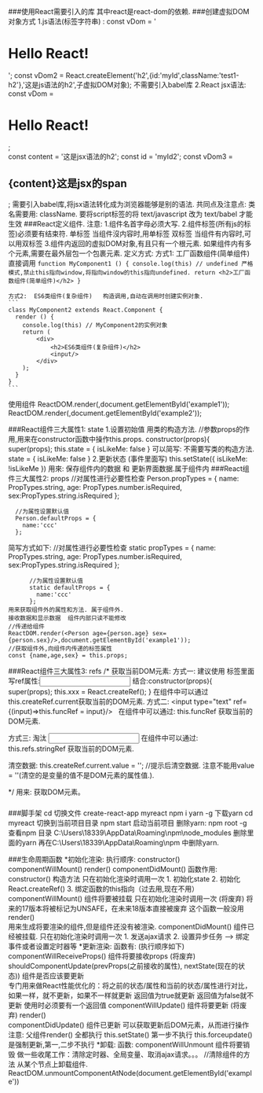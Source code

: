  ###使用React需要引入的库
    <script src="../js/react.development.js"></script>
    <script src="../js/react-dom.development.js"></script>
    <script src="../js/babel.min.js"></script>
    其中react是react-dom的依赖.
 ###创建虚拟DOM对象方式
   1.js语法(标签字符串) : 
       const vDom = '<h1>Hello React!</h1>'; 
       const vDom2 = React.createElement('h2',{id:'myId',className:'test1-h2'},'这是js语法的h2',子虚拟DOM对象);
        不需要引入babel库
   2.React jsx语法: 
       const vDom = <h1>Hello React!</h1>;  
       const content = '这是jsx语法的h2';
       const  id = 'myId2';
       const  vDom3 = <h2 id={id}>{content}<span>这是jsx的span</span></h2>;
       需要引入babel库,将jsx语法转化成为浏览器能够是别的语法.
   共同点及注意点: 
     类名需要用: className.
     要将script标签的将 text/javascript 改为 text/babel 才能生效
 ###React定义组件.
 注意: 1.组件名首字母必须大写.
           2.组件标签(所有js的标签)必须要有结束符.
                单标签  <xx  />    当组件沒内容时,用单标签
                双标签  <xx></xx>   当组件有内容时,可以用双标签
           3.组件内返回的虚拟DOM对象,有且只有一个根元素.
               如果组件内有多个元素,需要在最外层包一个包裹元素.
 定义方式:
    方式1: 工厂函数组件(简单组件)   直接调用
    ```
    function MyComponent1 () {
      console.log(this) // undefined 严格模式,禁止this指向window,将指向window的this指向undefined.
      return <h2>工厂函数组件(简单组件)</h2>
    }
    ```
    
    方式2:  ES6类组件(复杂组件)   构造调用,自动在调用时创建实例对象.
    ```
    class MyComponent2 extends React.Component {
      render () {
        console.log(this) // MyComponent2的实例对象
        return (
            <div>
                <h2>ES6类组件(复杂组件)</h2>
                <input/>
            </div>
        );
      }
    }
    ```
 使用组件
    ReactDOM.render(<MyComponent1></MyComponent1>,document.getElementById('example1'));
    ReactDOM.render(<MyComponent2 />,document.getElementById('example2'));


###React组件三大属性1: state
   1.设置初始值
    用类的构造方法.  //参数props的作用,用来在constructor函数中操作this.props.
        constructor(props){
          super(props);
          this.state = {
            isLikeMe: false
          }
    可以简写: 不需要写类的构造方法.
           state = {
             isLikeMe: false
           }
    2.更新状态  (事件里面写)
     this.setState({
              isLikeMe: !isLikeMe
            })
    用來: 保存组件内的数据  和  更新界面数据.属于组件内
###React组件三大属性2: props
    //对属性进行必要性检查
      Person.propTypes = {
        name: PropTypes.string,
        age: PropTypes.number.isRequired,
        sex:PropTypes.string.isRequired
      };
    
      //为属性设置默认值
      Person.defaultProps = {
        name:'ccc'
      };
      
 简写方式如下:
          //对属性进行必要性检查
          static propTypes = {
            name: PropTypes.string,
            age: PropTypes.number.isRequired,
            sex:PropTypes.string.isRequired
          };
      
          //为属性设置默认值
          static defaultProps = {
            name:'ccc'
          };
    用来获取组件外的属性和方法. 属于组件外.
    接收数据和显示数据  组件内部只读不能修改
    //传递给组件
    ReactDOM.render(<Person age={person.age} sex={person.sex}/>,document.getElementById('example1'));
    //获取组件外,向组件内传递的标签属性
    const {name,age,sex} = this.props;
###React组件三大属性3: refs
/*
获取当前DOM元素:
方式一:   建议使用
      标签里面写ref属性:<input type="text" ref={this.xxx}/>
      结合:constructor(props){
            super(props);
        this.xxx = React.createRef();
      }
      在组件中可以通过this.createRef.current获取当前的DOM元素.
方式二:
    <input type="text" ref={(input)=>this.funcRef = input}/>&nbsp;&nbsp;
    在组件中可以通过: this.funcRef 获取当前的DOM元素.

方式三:   淘汰
      <input type="text" ref="stringRef"/>
      在组件中可以通过: this.refs.stringRef 获取当前的DOM元素.

清空数据:
    this.createRef.current.value = ''; //提示后清空数据. 
    注意不能用value = ''(清空的是变量的值不是DOM元素的属性值.).

*/
  用来: 获取DOM元素。


###
###脚手架
   cd 切换文件
   create-react-app  myreact
   npm  i  yarn  -g   下载yarn
   cd  myreact      切换到当前项目目录
   npm start    启动当前项目
删除yarn: 
   npm root -g   查看npm 目录
   C:\Users\18339\AppData\Roaming\npm\node_modules
   删除里面的yarn
   再在C:\Users\18339\AppData\Roaming\npm 中删除yarn.

###生命周期函数
   *初始化渲染: 
        执行顺序:
              constructor()
              componentWillMount()
              render()
              componentDidMount()
        函数作用:
            constructor()  构造方法   只在初始化渲染时调用一次
                1. 初始化state
                2. 初始化React.createRef()
                3. 绑定函数的this指向（过去用,现在不用）
            componentWillMount()   组件将要被挂载  只在初始化渲染时调用一次 (将废弃)
                将来的17版本将被标记为UNSAFE，在未来18版本直接被废弃
                这个函数一般没用
            render()  
                用来生成将要渲染的组件,但是组件还没有被渲染.
            componentDidMount()   组件已经被挂载.  只在初始化渲染时调用一次
                1. 发送ajax请求
                2. 设置异步任务 --> 绑定事件或者设置定时器等
   *更新渲染:
        函数有:  (执行顺序如下)
            componentWillReceiveProps()   组件将要接收props  (将废弃)
            shouldComponentUpdate(prevProps(之前接收的属性), nextState(现在的状态))       组件是否应该要更新       
                专门用来做React性能优化的：将之前的状态/属性和当前的状态/属性进行对比，如果一样，就不更新，如果不一样就更新
                        返回值为true就更新
                        返回值为false就不更新
                使用时必须要有一个返回值
            componentWillUpdate()         组件将要更新  (将废弃)
            render()        
            componentDidUpdate()          组件已更新
                可以获取更新后DOM元素，从而进行操作
        注意: 父组件render() 全都执行
              this.setState() 第一步不执行
              this.forceupdate() 是强制更新,第一,二步不执行
   *卸载:
         函数: componentWillUnmount   组件将要销毁
               做一些收尾工作：清除定时器、全局变量、取消ajax请求。。。
                  //清除组件的方法  从某个节点上卸载组件.
                  ReactDOM.unmountComponentAtNode(document.getElementById('example'))
